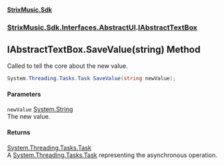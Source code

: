 #### [StrixMusic.Sdk](./index.md 'index')
### [StrixMusic.Sdk.Interfaces.AbstractUI](./StrixMusic-Sdk-Interfaces-AbstractUI.md 'StrixMusic.Sdk.Interfaces.AbstractUI').[IAbstractTextBox](./StrixMusic-Sdk-Interfaces-AbstractUI-IAbstractTextBox.md 'StrixMusic.Sdk.Interfaces.AbstractUI.IAbstractTextBox')
## IAbstractTextBox.SaveValue(string) Method
Called to tell the core about the new value.  
```csharp
System.Threading.Tasks.Task SaveValue(string newValue);
```
#### Parameters
<a name='StrixMusic-Sdk-Interfaces-AbstractUI-IAbstractTextBox-SaveValue(string)-newValue'></a>
`newValue` [System.String](https://docs.microsoft.com/en-us/dotnet/api/System.String 'System.String')  
The new value.  
  
#### Returns
[System.Threading.Tasks.Task](https://docs.microsoft.com/en-us/dotnet/api/System.Threading.Tasks.Task 'System.Threading.Tasks.Task')  
A [System.Threading.Tasks.Task](https://docs.microsoft.com/en-us/dotnet/api/System.Threading.Tasks.Task 'System.Threading.Tasks.Task') representing the asynchronous operation.  
